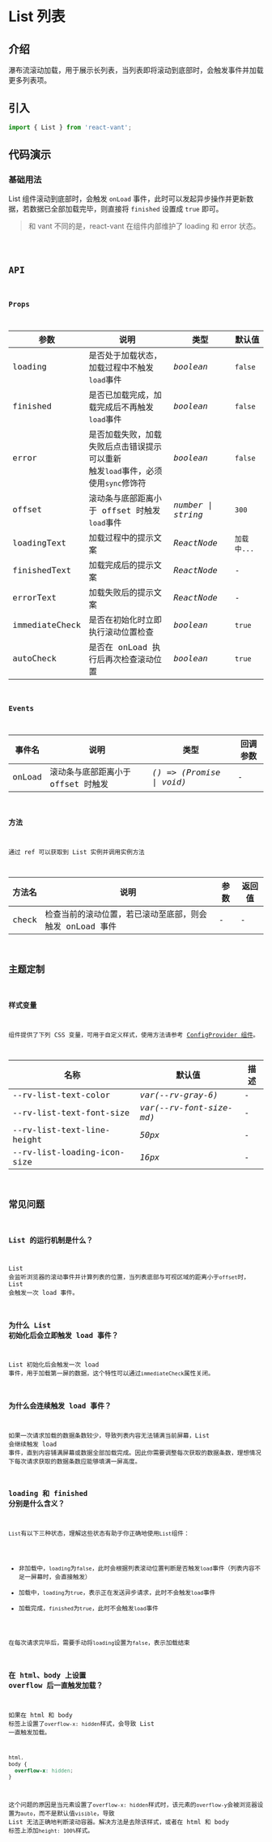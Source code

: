 # List 列表

## 介绍

瀑布流滚动加载，用于展示长列表，当列表即将滚动到底部时，会触发事件并加载更多列表项。

## 引入

```js
import { List } from 'react-vant';
```

## 代码演示

### 基础用法

List 组件滚动到底部时，会触发 `onLoad` 事件，此时可以发起异步操作并更新数据，若数据已全部加载完毕，则直接将 `finished` 设置成 `true` 即可。

> 和 vant 不同的是，react-vant 在组件内部维护了 loading 和 error 状态。

<code src="./demo/base.tsx" />

## API

### Props

| 参数 | 说明 | 类型 | 默认值 |
| --- | --- | --- | --- |
| loading | 是否处于加载状态，加载过程中不触发`load`事件 | _boolean_ | `false` |
| finished | 是否已加载完成，加载完成后不再触发`load`事件 | _boolean_ | `false` |
| error | 是否加载失败，加载失败后点击错误提示可以重新<br>触发`load`事件，必须使用`sync`修饰符 | _boolean_ | `false` |
| offset | 滚动条与底部距离小于 offset 时触发`load`事件 | _number \| string_ | `300` |
| loadingText | 加载过程中的提示文案 | _ReactNode_ | `加载中...` |
| finishedText | 加载完成后的提示文案 | _ReactNode_ | - |
| errorText | 加载失败后的提示文案 | _ReactNode_ | - |
| immediateCheck | 是否在初始化时立即执行滚动位置检查 | _boolean_ | `true` |
| autoCheck | 是否在 onLoad 执行后再次检查滚动位置 | _boolean_ | `true` |

### Events

| 事件名 | 说明                               | 类型                      | 回调参数 |
| ------ | ---------------------------------- | ------------------------- | -------- |
| onLoad | 滚动条与底部距离小于 offset 时触发 | _() => (Promise \| void)_ | -        |

### 方法

通过 ref 可以获取到 List 实例并调用实例方法

| 方法名 | 说明                                                     | 参数 | 返回值 |
| ------ | -------------------------------------------------------- | ---- | ------ |
| check  | 检查当前的滚动位置，若已滚动至底部，则会触发 onLoad 事件 | -    | -      |

## 主题定制

### 样式变量

组件提供了下列 CSS 变量，可用于自定义样式，使用方法请参考 [ConfigProvider 组件](/components/config-provider)。

| 名称                        | 默认值                   | 描述 |
| --------------------------- | ------------------------ | ---- |
| --rv-list-text-color        | _var(--rv-gray-6)_       | -    |
| --rv-list-text-font-size    | _var(--rv-font-size-md)_ | -    |
| --rv-list-text-line-height  | _50px_                   | -    |
| --rv-list-loading-icon-size | _16px_                   | -    |

## 常见问题

### List 的运行机制是什么？

List 会监听浏览器的滚动事件并计算列表的位置，当列表底部与可视区域的距离小于`offset`时，List 会触发一次 load 事件。

### 为什么 List 初始化后会立即触发 load 事件？

List 初始化后会触发一次 load 事件，用于加载第一屏的数据，这个特性可以通过`immediateCheck`属性关闭。

### 为什么会连续触发 load 事件？

如果一次请求加载的数据条数较少，导致列表内容无法铺满当前屏幕，List 会继续触发 load 事件，直到内容铺满屏幕或数据全部加载完成。因此你需要调整每次获取的数据条数，理想情况下每次请求获取的数据条数应能够填满一屏高度。

### loading 和 finished 分别是什么含义？

`List`有以下三种状态，理解这些状态有助于你正确地使用`List`组件：

- 非加载中，`loading`为`false`，此时会根据列表滚动位置判断是否触发`load`事件（列表内容不足一屏幕时，会直接触发）
- 加载中，`loading`为`true`，表示正在发送异步请求，此时不会触发`load`事件
- 加载完成，`finished`为`true`，此时不会触发`load`事件

在每次请求完毕后，需要手动将`loading`设置为`false`，表示加载结束

### 在 html、body 上设置 overflow 后一直触发加载？

如果在 html 和 body 标签上设置了`overflow-x: hidden`样式，会导致 List 一直触发加载。

```css
html,
body {
  overflow-x: hidden;
}
```

这个问题的原因是当元素设置了`overflow-x: hidden`样式时，该元素的`overflow-y`会被浏览器设置为`auto`，而不是默认值`visible`，导致 List 无法正确地判断滚动容器。解决方法是去除该样式，或者在 html 和 body 标签上添加`height: 100%`样式。
